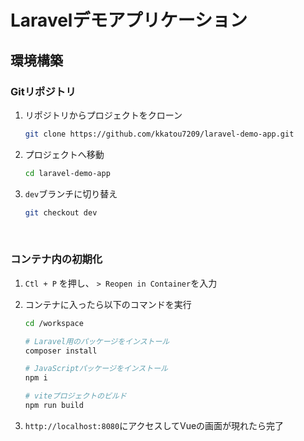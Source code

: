 # Laravelデモアプリケーション

## 環境構築

### Gitリポジトリ
1. リポジトリからプロジェクトをクローン

    ```bash
    git clone https://github.com/kkatou7209/laravel-demo-app.git
    ```

1. プロジェクトへ移動

    ```bash
    cd laravel-demo-app
    ```

1. `dev`ブランチに切り替え

    ```bash
    git checkout dev
    ```
<br>

### コンテナ内の初期化

1. `Ctl + P` を押し、 `> Reopen in Container`を入力
1. コンテナに入ったら以下のコマンドを実行

    ```bash
    cd /workspace

    # Laravel用のパッケージをインストール
    composer install

    # JavaScriptパッケージをインストール
    npm i

    # viteプロジェクトのビルド
    npm run build
    ```

1. `http://localhost:8080`にアクセスしてVueの画面が現れたら完了